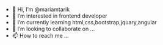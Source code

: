 - 👋 Hi, I’m @mariamtarik
- 👀 I’m interested in frontend developer
- 🌱 I’m currently learning html,css,bootstrap,jquary,angular
- 💞️ I’m looking to collaborate on ...
- 📫 How to reach me ...

<!---
mariamtarik/mariamtarik is a ✨ special ✨ repository because its `README.md` (this file) appears on your GitHub profile.
You can click the Preview link to take a look at your changes.
--->
